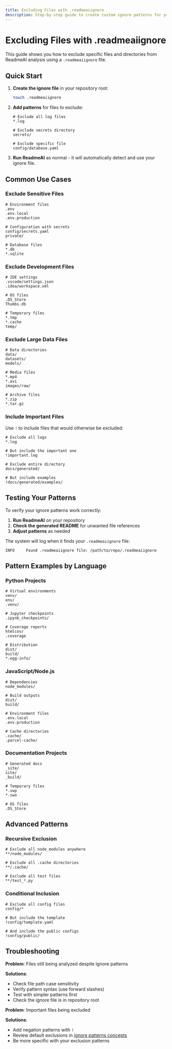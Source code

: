 ```yaml
---
title: Excluding Files with .readmeaiignore
description: Step-by-step guide to create custom ignore patterns for your project.
---
```


# Excluding Files with .readmeaiignore

This guide shows you how to exclude specific files and directories from ReadmeAI analysis using a `.readmeaiignore` file.

## Quick Start

1. **Create the ignore file** in your repository root:
   ```bash
   touch .readmeaiignore
   ```

2. **Add patterns** for files to exclude:
   ```text
   # Exclude all log files
   *.log

   # Exclude secrets directory
   secrets/

   # Exclude specific file
   config/database.yaml
   ```

3. **Run ReadmeAI** as normal - it will automatically detect and use your ignore file.

## Common Use Cases

### Exclude Sensitive Files

```text
# Environment files
.env
.env.local
.env.production

# Configuration with secrets
config/secrets.yaml
private/

# Database files
*.db
*.sqlite
```

### Exclude Development Files

```text
# IDE settings
.vscode/settings.json
.idea/workspace.xml

# OS files
.DS_Store
Thumbs.db

# Temporary files
*.tmp
*.cache
temp/
```

### Exclude Large Data Files

```text
# Data directories
data/
datasets/
models/

# Media files
*.mp4
*.avi
images/raw/

# Archive files
*.zip
*.tar.gz
```

### Include Important Files

Use `!` to include files that would otherwise be excluded:

```text
# Exclude all logs
*.log

# But include the important one
!important.log

# Exclude entire directory
docs/generated/

# But include examples
!docs/generated/examples/
```

## Testing Your Patterns

To verify your ignore patterns work correctly:

1. **Run ReadmeAI** on your repository
2. **Check the generated README** for unwanted file references
3. **Adjust patterns** as needed

The system will log when it finds your `.readmeaiignore` file:

```text
INFO     Found .readmeaiignore file: /path/to/repo/.readmeaiignore
```

## Pattern Examples by Language

### Python Projects

```text
# Virtual environments
venv/
env/
.venv/

# Jupyter checkpoints
.ipynb_checkpoints/

# Coverage reports
htmlcov/
.coverage

# Distribution
dist/
build/
*.egg-info/
```

### JavaScript/Node.js

```text
# Dependencies
node_modules/

# Build outputs
dist/
build/

# Environment files
.env.local
.env.production

# Cache directories
.cache/
.parcel-cache/
```

### Documentation Projects

```text
# Generated docs
_site/
site/
_build/

# Temporary files
*.swp
*.swo

# OS files
.DS_Store
```

## Advanced Patterns

### Recursive Exclusion

```text
# Exclude all node_modules anywhere
**/node_modules/

# Exclude all .cache directories
**/.cache/

# Exclude all test files
**/test_*.py
```

### Conditional Inclusion

```text
# Exclude all config files
config/*

# But include the template
!config/template.yaml

# And include the public configs
!config/public/
```

## Troubleshooting

**Problem**: Files still being analyzed despite ignore patterns

**Solutions**:
- Check file path case sensitivity
- Verify pattern syntax (use forward slashes)
- Test with simpler patterns first
- Check the ignore file is in repository root

**Problem**: Important files being excluded

**Solutions**:
- Add negation patterns with `!`
- Review default exclusions in [ignore patterns concepts](../../concepts/advanced/ignore-patterns.md)
- Be more specific with your exclusion patterns

